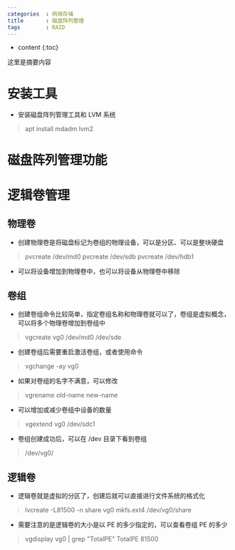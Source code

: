 ```yaml
---
categories  : 网络存储
title       : 磁盘阵列管理
tags        : RAID
---
```


* content
{:toc}

这里是摘要内容
<!--- more --->

# 安装工具
* 安装磁盘阵列管理工具和 LVM 系统
> apt install mdadm lvm2

# 磁盘阵列管理功能


# 逻辑卷管理

## 物理卷
*   创建物理卷是将磁盘标记为卷组的物理设备，可以是分区、可以是整块硬盘
>   pvcreate /dev/md0 
>   pvcreate /dev/sdb
>   pvcreate /dev/hdb1

*   可以将设备增加到物理卷中，也可以将设备从物理卷中移除

## 卷组
*   创建卷组命令比较简单，指定卷组名称和物理卷就可以了，卷组是虚拟概念，可以将多个物理卷增加到卷组中
>   vgcreate vg0 /dev/md0 /dev/sde 

*   创建卷组后需要重启激活卷组，或者使用命令
>   vgchange -ay vg0

*   如果对卷组的名字不满意，可以修改
>   vgrename old-name new-name

*   可以增加或减少卷组中设备的数量
>   vgextend vg0 /dev/sdc1

*   卷组创建成功后，可以在 /dev 目录下看到卷组
>   /dev/vg0/

## 逻辑卷
*	逻辑卷就是虚拟的分区了，创建后就可以直接进行文件系统的格式化
>	lvcreate -L81500 -n share vg0
>	mkfs.ext4 /dev/vg0/share

*	需要注意的是逻辑卷的大小是以 PE 的多少指定的，可以查看卷组 PE 的多少
>	vgdisplay vg0 | grep "TotalPE"
>	TotalPE	81500
